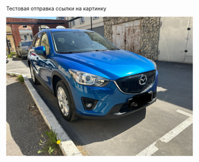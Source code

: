 Тестовая отправка ссылки на картинку

![car](https://raw.githubusercontent.com/Renat2287/image2/refs/heads/main/images/image-17-10-24-15-10.jpeg)